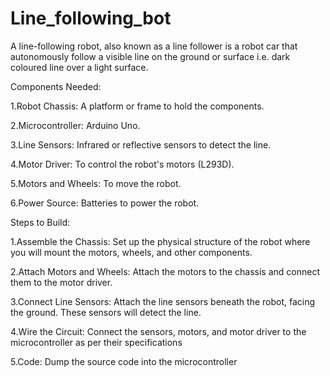 # Line_following_bot
A line-following robot, also known as a line follower is a robot car that autonomously follow a visible line on the ground or surface 
i.e. dark coloured line over a light surface.

Components Needed:

1.Robot Chassis: A platform or frame to hold the components.

2.Microcontroller: Arduino Uno.

3.Line Sensors: Infrared or reflective sensors to detect the line.

4.Motor Driver: To control the robot's motors (L293D).

5.Motors and Wheels: To move the robot.

6.Power Source: Batteries to power the robot.


Steps to Build:

1.Assemble the Chassis: Set up the physical structure of the robot where you will mount the motors, wheels, and other components.

2.Attach Motors and Wheels: Attach the motors to the chassis and connect them to the motor driver.

3.Connect Line Sensors: Attach the line sensors beneath the robot, facing the ground. These sensors will detect the line.

4.Wire the Circuit: Connect the sensors, motors, and motor driver to the microcontroller as per their specifications

5.Code: Dump the source code into the microcontroller
